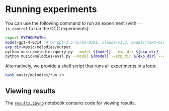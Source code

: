 # Running experiments

You can use the following command to run an experiment (with `--is_control` to run the CCC experiments):
```bash
export PYTHONPATH=.
model=gpt-4-0314  # or gpt-3.5-turbo-0301, claude-v1.3, models/text-bison-001
exp_dir=music/melodies/output
python music/melodies/query.py --model ${model} --exp_dir ${exp_dir} --chain_of_thought
python music/melodies/eval.py --model ${model} --exp_dir ${exp_dir} --chain_of_thought
```

Alternatively, we provide a shell script that runs all experiments in a loop:
```bash
bash music/melodies/run.sh
```

## Viewing results

The [`results.ipynb`](results.ipynb) notebook contains code for viewing results.
